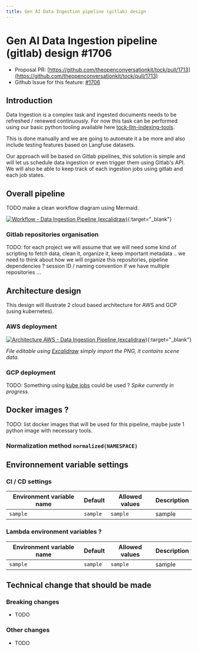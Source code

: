 ```yaml
---
title: Gen AI Data Ingestion pipeline (gitlab) design
---
```


# Gen AI Data Ingestion pipeline (gitlab) design #1706

- Proposal PR: [https://github.com/theopenconversationkit/tock/pull/1713](https://github.com/theopenconversationkit/tock/pull/1713)
- Github Issue for this feature: [#1706](https://github.com/theopenconversationkit/tock/issues/1706)


## Introduction

Data Ingestion is a complex task and ingested documents needs to be refreshed / renewed continuously. For now this task can be performed using our basic python tooling available here [tock-llm-indexing-tools](https://github.com/theopenconversationkit/tock/blob/tock-24.3.4/gen-ai/orchestrator-server/src/main/python/tock-llm-indexing-tools/README.md).

This is done manually and we are going to automate it a be more and also include testing features based on Langfuse datasets. 

Our approach will be based on Gitlab pipelines, this solution is simple and will let us schedule data ingestion or even trigger them using Gitlab's API. We will also be able to keep track of each ingestion jobs using gitlab and each job states.


## Overall pipeline

TODO make a clean workflow diagram using Mermaid.

[![Workflow - Data Ingestion Pipeline (excalidraw)](../../../img/feat-design-1706-data_ingestion_gitlab_pipeline_workflow.excalidraw.png)](../../../img/feat-design-1706-data_ingestion_gitlab_pipeline_workflow.excalidraw.png){:target="_blank"}


### Gitlab repositories organisation

TODO: for each project we will assume that we will need some kind of scripting to fetch data, clean it, organize it, keep important metadata ..
we need to think about how we will organize this repositories, pipeline dependencies ? session ID / naming convention if we have multiple repositories ...


## Architecture design

This design will illustrate 2 cloud based architecture for AWS and GCP (using kubernetes).

### AWS deployment

[![Architecture AWS - Data Ingestion Pipeline (excalidraw)](../../../img/feat-design-1706-data_ingestion_gitlab_architecture_aws.excalidraw.png)](../../../img/feat-design-1706-data_ingestion_gitlab_architecture_aws.excalidraw.png){:target="_blank"}

*File editable using [Excalidraw](https://excalidraw.com/) simply import the PNG, it contains scene data.*

### GCP deployment

TODO: Something using [kube jobs](https://kubernetes.io/docs/concepts/workloads/controllers/job/) could be used ?
*Spike currently in progress.*

## Docker images ?

TODO: list docker images that will be used for this pipeline, maybe juste 1 python image with necessary tools.


### Normalization method `normalized(NAMESPACE)`


## Environnement variable settings


### CI / CD settings

|Environment variable name | Default | Allowed values | Description |
|--- |--- |--- |--- |
| `sample`| `sample` | `sample` | sample |


### Lambda environment variables ?

|Environment variable name | Default | Allowed values | Description |
|--- |--- |--- |--- |
| `sample`| `sample` | `sample` | sample |


## Technical change that should be made

### Breaking changes

* TODO


### Other changes
* TODO
